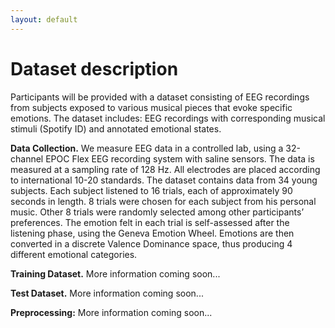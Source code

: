 ```yaml
---
layout: default
---
```


# Dataset description

Participants will be provided with a dataset consisting of EEG recordings from subjects exposed to various musical pieces that evoke specific emotions. The dataset includes:
EEG recordings with corresponding musical stimuli (Spotify ID) and annotated emotional states.

**Data Collection.** We measure EEG data in a controlled lab, using a 32-channel EPOC Flex EEG recording system with saline sensors. The data is measured at a sampling rate of 128 Hz. All electrodes are placed according to international 10-20 standards. The dataset contains data from 34 young subjects. Each subject listened to 16 trials, each of approximately 90 seconds in length. 8 trials were chosen for each subject from his personal music. Other 8 trials were randomly selected among other participants’ preferences. The emotion felt in each trial is self-assessed after the listening phase, using the Geneva Emotion Wheel. Emotions are then converted in a discrete Valence Dominance space, thus producing 4 different emotional categories. 

**Training Dataset.** More information coming soon...
<!--The training set contains 312 trials, with data coming from 26 subjects. For each subject we have 12 labelled trials, each of approximately 90 seconds.-->

**Test Dataset.** More information coming soon...

**Preprocessing:** More information coming soon...
<!-- We provide two versions of the dataset. The first data version is the raw EEG data. The second version of the dataset has been preprocessed in EEGLab. Particularly, a FIR filter was applied between 0.5 and 40 Hz, while artifacts were removed using Independent Component Analysis (ICA). Challenge participants are free to perform their own preprocessing on both versions of the datasets.-->


<!--{% for entry in site.workshop.program %}
{% if entry.type == "organizer" %}
* {{ entry.time }}: {{ entry.desc }}
{% elsif entry.type == "oral" %}
* {{ entry.time }}: {{ entry.author }}, *{{ entry.title }}*
{% elsif entry.type == "keynote" %}
* {{ entry.time }}: **Keynote**: *{{ entry.title }}* ({{ entry.author }}, {{ entry.affiliation }})
{% endif %}
{% endfor %}-->
